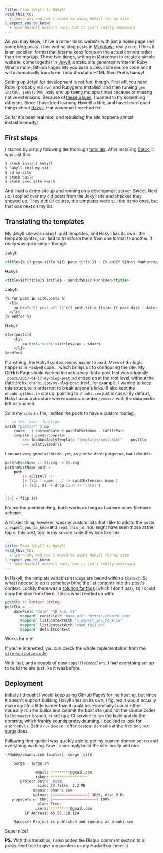 ```yaml
---
title: From Jekyll to Hakyll
read_this_to:
  - learn why and how I moved to using Hakyll for my site
i_expect_you_to_know:
  - some Haskell doesn't hurt, but it isn't really necessary
---
```


As you may know, I have a rather basic website with just a home page and some blog posts. I find writing blog posts in [Markdown](https://daringfireball.net/projects/markdown/) really nice. I think it is an excellent format that lets me keep focus on the actual content rather than the markup. These two things, writing in Markdown to create a simple website, come together in [Jekyll](https://jekyllrb.com/), a static site generator written in Ruby. What's more, GitHub Pages lets you push a Jekyll site source code and it will automatically transform it into the static HTML files. Pretty handy!

Setting up Jekyll for development is not fun, though. First off, you need Ruby (probably via `rvm`) and Rubygems installed, and then running `gem install jekyll` will likely end up failing multiple times because of missing native extensions. Because of [these issues](http://www.nokogiri.org/tutorials/installing_nokogiri.html), I wanted to try something different. Since I have tried learning Haskell a little, and have heard good things about [Hakyll](https://jaspervdj.be/hakyll/), that was what I reached for.

So far it's been real nice, and rebuilding the site happens almost instantaneously!


## First steps

I started by simply following the thorough [tutorials](https://jaspervdj.be/hakyll/tutorials.html). After installing [Stack](http://www.haskellstack.org/), it was just this:

```bash
$ stack install hakyll
$ hakyll-init my-site
$ cd my-site
$ stack build
$ stack exec site watch
```

And I had a demo site up and running on a development server. Sweet. Next up, I copied over my old posts from the Jekyll site and checked they showed up. They did! Of course, the templates were still the demo ones, but that was next on my list.


## Translating the templates

My Jekyll site was using Liquid templates, and Hakyll has its own little template syntax, so I had to transform them from one format to another. It really was quite simple though:

Jekyll:
```html
<title>{% if page.title %}{{ page.title }} - {% endif %}Ossi Hanhinen</title>
```

Hakyll:
```html
<title>$if(title)$ $title$ - $endif$Ossi Hanhinen</title>
```

Jekyll:
```html
{% for post in site.posts %}
  <li>
    <a href="{{ post.url }}">{{ post.title }}</a> {{ post.date | date: "%b %-d, %Y" }}
  </li>
{% endfor %}
```

Hakyll:
```html
$for(posts)$
    <li>
        <a href="$url$">$title$</a> - $date$
    </li>
$endfor$
```

If anything, the Hakyll syntax seems easier to read. More of the logic happens in Haskell code... which brings us to configuring the site. My GitHub Pages build worked in such a way that a post that was originally `_posts/2017-04-17-my-blog-post.md` ended up at the root level, without the date prefix. `ohanhi.com/my-blog-post.html`, for example. I wanted to keep this structure in order not to break anyone's links. (I also kept the `ohanhi.github.io` site up, pointing to `ohanhi.com` just in case.) By default, Hakyll uses a structure where posts are under `/posts/`, with the date prefix left untouched.

So in my `site.hs` file, I edited the posts to have a custom routing:

```haskell
-- in the `main` function
match "posts/*" $ do
    route   $ customRoute $ pathToPostName . toFilePath
    compile $ pandocCompiler
        >>= loadAndApplyTemplate "templates/post.html"    postCtx
        >>= relativizeUrls
```

I am not very good at Haskell yet, so please don't judge me, but I did this:
```haskell
pathToPostName :: String -> String
pathToPostName path =
    path
        |> splitAll "/"
        |> (\(p : name : _) -> splitExtension name )
        |> (\(n, e) -> drop 11 n ++ ".html")


(|>) = flip ($)
```

It's not the prettiest thing, but it works as long as I adhere to my filename scheme.


A trickier thing, however, was my custom lists that I like to add to the posts: `i_expect_you_to_know` and `read_this_to`. You might have seen those at the top of this post, too. In my source code they look like this:

```yaml
---
title: From Jekyll to Hakyll
read_this_to:
  - learn why and how I moved to using Hakyll for my site
i_expect_you_to_know:
  - some Haskell doesn't hurt, but it isn't really necessary
---
```

In Hakyll, the template variables `$thing$` are bound within a `Context`. So what I needed to do is somehow bring the list contents into the post's context. Luckily there was a [solution for tags](https://jaspervdj.be/hakyll/reference/src/Hakyll-Web-Tags.html) (which I don't use), so I could copy the idea from there. This is what I ended up with:

```haskell
postCtx :: Context String
postCtx =
    dateField "date" "%B %-d, %Y"
      `mappend` constField "base_url" "https://ohanhi.com"
      `mappend` listContextWith "i_expect_you_to_know"
      `mappend` listContextWith "read_this_to"
      `mappend` defaultContext
```

Works for me!

If you're interested, you can check the whole implementation from the [`site.hs` source code](https://github.com/ohanhi/ohanhi.com/blob/master/site.hs).

With that, and a couple of easy `copyFileCompiler`s, I had everything set up to build the site just like it was before.


## Deployment

Initially I thought I would keep using GitHub Pages for the hosting, but since it doesn't support building Hakyll sites on its own, I figured it would actually make my life a little harder than it could be. Essentially I could either manually run the builds and commit the built site (and not the source code) to the `master` branch, or set up a CI service to run the build and do the commits, which frankly sounds pretty daunting. I decided to look for alternatives. Zeit's `now` doesn't offer custom domains at the free tier, but [surge](http://surge.sh/) does.

Following their guide I was quickly able to get my custom domain set up and everything working. Now I can simply build the site locally and run:

```bash
~/Hobby/ohanhi.com (master)› surge _site

    Surge - surge.sh

              email: *********@gmail.com
              token: *****************
       project path: _site
               size: 34 files, 2.2 MB
             domain: ohanhi.com
             upload: [================] 100%, eta: 0.0s
   propagate on CDN: [====================] 100%
               plan: Free
              users: *********@gmail.com
         IP Address: 45.55.110.124

    Success! Project is published and running at ohanhi.com
```

Super nice!


**PS.** With this transition, I also added the Disqus comment section to all posts. Feel free to give me pointers on my Haskell on there. :)
